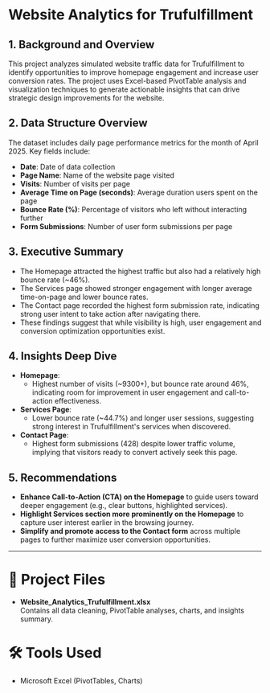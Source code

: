 # Website Analytics for Trufulfillment

## 1. Background and Overview
This project analyzes simulated website traffic data for Trufulfillment to identify opportunities to improve homepage engagement and increase user conversion rates. The project uses Excel-based PivotTable analysis and visualization techniques to generate actionable insights that can drive strategic design improvements for the website.

## 2. Data Structure Overview
The dataset includes daily page performance metrics for the month of April 2025. Key fields include:
- **Date**: Date of data collection
- **Page Name**: Name of the website page visited
- **Visits**: Number of visits per page
- **Average Time on Page (seconds)**: Average duration users spent on the page
- **Bounce Rate (%)**: Percentage of visitors who left without interacting further
- **Form Submissions**: Number of user form submissions per page

## 3. Executive Summary
- The Homepage attracted the highest traffic but also had a relatively high bounce rate (~46%).
- The Services page showed stronger engagement with longer average time-on-page and lower bounce rates.
- The Contact page recorded the highest form submission rate, indicating strong user intent to take action after navigating there.
- These findings suggest that while visibility is high, user engagement and conversion optimization opportunities exist.

## 4. Insights Deep Dive
- **Homepage**:
  - Highest number of visits (~9300+), but bounce rate around 46%, indicating room for improvement in user engagement and call-to-action effectiveness.
- **Services Page**:
  - Lower bounce rate (~44.7%) and longer user sessions, suggesting strong interest in Trufulfillment's services when discovered.
- **Contact Page**:
  - Highest form submissions (428) despite lower traffic volume, implying that visitors ready to convert actively seek this page.

## 5. Recommendations
- **Enhance Call-to-Action (CTA) on the Homepage** to guide users toward deeper engagement (e.g., clear buttons, highlighted services).
- **Highlight Services section more prominently on the Homepage** to capture user interest earlier in the browsing journey.
- **Simplify and promote access to the Contact form** across multiple pages to further maximize user conversion opportunities.

---

# 📁 Project Files
- **Website_Analytics_Trufulfillment.xlsx**  
  Contains all data cleaning, PivotTable analyses, charts, and insights summary.

# 🛠 Tools Used
- Microsoft Excel (PivotTables, Charts)
